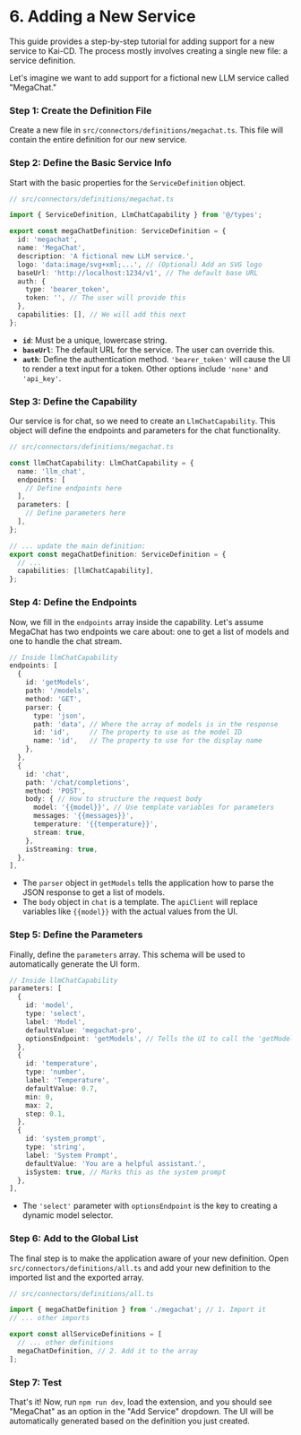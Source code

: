 # 6. Adding a New Service

This guide provides a step-by-step tutorial for adding support for a new service to Kai-CD. The process mostly involves creating a single new file: a service definition.

Let's imagine we want to add support for a fictional new LLM service called "MegaChat."

### Step 1: Create the Definition File

Create a new file in `src/connectors/definitions/megachat.ts`. This file will contain the entire definition for our new service.

### Step 2: Define the Basic Service Info

Start with the basic properties for the `ServiceDefinition` object.

```typescript
// src/connectors/definitions/megachat.ts

import { ServiceDefinition, LlmChatCapability } from '@/types';

export const megaChatDefinition: ServiceDefinition = {
  id: 'megachat',
  name: 'MegaChat',
  description: 'A fictional new LLM service.',
  logo: 'data:image/svg+xml;...', // (Optional) Add an SVG logo
  baseUrl: 'http://localhost:1234/v1', // The default base URL
  auth: {
    type: 'bearer_token',
    token: '', // The user will provide this
  },
  capabilities: [], // We will add this next
};
```

-   **`id`**: Must be a unique, lowercase string.
-   **`baseUrl`**: The default URL for the service. The user can override this.
-   **`auth`**: Define the authentication method. `'bearer_token'` will cause the UI to render a text input for a token. Other options include `'none'` and `'api_key'`.

### Step 3: Define the Capability

Our service is for chat, so we need to create an `LlmChatCapability`. This object will define the endpoints and parameters for the chat functionality.

```typescript
// src/connectors/definitions/megachat.ts

const llmChatCapability: LlmChatCapability = {
  name: 'llm_chat',
  endpoints: [
    // Define endpoints here
  ],
  parameters: [
    // Define parameters here
  ],
};

// ... update the main definition:
export const megaChatDefinition: ServiceDefinition = {
  // ...
  capabilities: [llmChatCapability],
};
```

### Step 4: Define the Endpoints

Now, we fill in the `endpoints` array inside the capability. Let's assume MegaChat has two endpoints we care about: one to get a list of models and one to handle the chat stream.

```typescript
// Inside llmChatCapability
endpoints: [
  {
    id: 'getModels',
    path: '/models',
    method: 'GET',
    parser: {
      type: 'json',
      path: 'data', // Where the array of models is in the response
      id: 'id',     // The property to use as the model ID
      name: 'id',   // The property to use for the display name
    },
  },
  {
    id: 'chat',
    path: '/chat/completions',
    method: 'POST',
    body: { // How to structure the request body
      model: '{{model}}', // Use template variables for parameters
      messages: '{{messages}}',
      temperature: '{{temperature}}',
      stream: true,
    },
    isStreaming: true,
  },
],
```

-   The `parser` object in `getModels` tells the application how to parse the JSON response to get a list of models.
-   The `body` object in `chat` is a template. The `apiClient` will replace variables like `{{model}}` with the actual values from the UI.

### Step 5: Define the Parameters

Finally, define the `parameters` array. This schema will be used to automatically generate the UI form.

```typescript
// Inside llmChatCapability
parameters: [
  {
    id: 'model',
    type: 'select',
    label: 'Model',
    defaultValue: 'megachat-pro',
    optionsEndpoint: 'getModels', // Tells the UI to call the 'getModels' endpoint to populate this dropdown
  },
  {
    id: 'temperature',
    type: 'number',
    label: 'Temperature',
    defaultValue: 0.7,
    min: 0,
    max: 2,
    step: 0.1,
  },
  {
    id: 'system_prompt',
    type: 'string',
    label: 'System Prompt',
    defaultValue: 'You are a helpful assistant.',
    isSystem: true, // Marks this as the system prompt
  },
],
```

-   The `'select'` parameter with `optionsEndpoint` is the key to creating a dynamic model selector.

### Step 6: Add to the Global List

The final step is to make the application aware of your new definition. Open `src/connectors/definitions/all.ts` and add your new definition to the imported list and the exported array.

```typescript
// src/connectors/definitions/all.ts

import { megaChatDefinition } from './megachat'; // 1. Import it
// ... other imports

export const allServiceDefinitions = [
  // ... other definitions
  megaChatDefinition, // 2. Add it to the array
];
```

### Step 7: Test

That's it! Now, run `npm run dev`, load the extension, and you should see "MegaChat" as an option in the "Add Service" dropdown. The UI will be automatically generated based on the definition you just created. 
